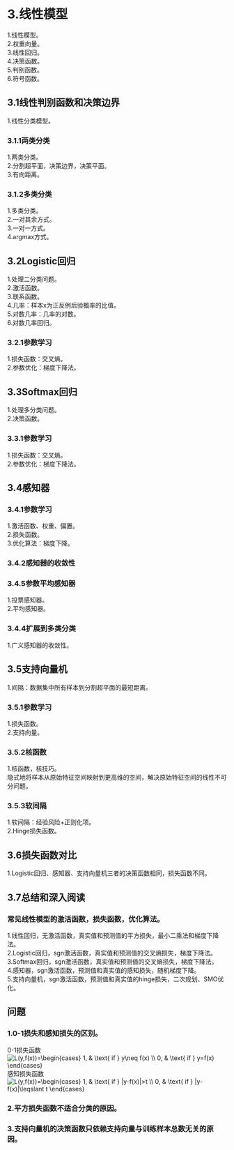 # 3.线性模型
1.线性模型。  
2.权重向量。  
3.线性回归。  
4.决策函数。  
5.判别函数。  
6.符号函数。   
## 3.1线性判别函数和决策边界
1.线性分类模型。  
### 3.1.1两类分类
1.两类分类。    
2.分割超平面，决策边界，决策平面。  
3.有向距离。  
### 3.1.2多类分类
1.多类分类。   
2.一对其余方式。  
3.一对一方式。  
4.argmax方式。  
## 3.2Logistic回归
1.处理二分类问题。  
2.激活函数。  
3.联系函数。  
4.几率：样本x为正反例后验概率的比值。    
5.对数几率：几率的对数。       
6.对数几率回归。  
### 3.2.1参数学习
1.损失函数：交叉熵。    
2.参数优化：梯度下降法。    
## 3.3Softmax回归
1.处理多分类问题。  
2.决策函数。  
### 3.3.1参数学习
1.损失函数：交叉熵。  
2.参数优化：梯度下降法。    
## 3.4感知器 
### 3.4.1参数学习
1.激活函数、权重、偏置。  
2.损失函数。  
3.优化算法：梯度下降。  
### 3.4.2感知器的收敛性
### 3.4.5参数平均感知器
1.投票感知器。   
2.平均感知器。 
### 3.4.4扩展到多类分类
1.广义感知器的收敛性。  
## 3.5支持向量机
1.间隔：数据集中所有样本到分割超平面的最短距离。  
### 3.5.1参数学习
1.损失函数。  
2.支持向量。  
### 3.5.2核函数
1.核函数，核技巧。  
隐式地将样本从原始特征空间映射到更高维的空间，解决原始特征空间的线性不可分问题。 
### 3.5.3软间隔
1.软间隔：经验风险+正则化项。  
2.Hinge损失函数。
## 3.6损失函数对比
1.Logistic回归、感知器、支持向量机三者的决策函数相同，损失函数不同。
## 3.7总结和深入阅读
### 常见线性模型的激活函数，损失函数，优化算法。
1.线性回归，无激活函数，真实值和预测值的平方损失，最小二乘法和梯度下降法。    
2.Logistic回归，sgn激活函数，真实值和预测值的交叉熵损失，梯度下降法。  
3.Softmax回归，sgn激活函数，真实值和预测值的交叉熵损失，梯度下降法。  
4.感知器，sgn激活函数，预测值和真实值的感知损失，随机梯度下降。  
5.支持向量机，sgn激活函数，预测值和真实值的hinge损失，二次规划、SMO优化。  

## 问题
### 1.0-1损失和感知损失的区别。  
0-1损失函数  
<img src="https://latex.codecogs.com/gif.latex?L(y,f(x))=\begin{cases}&space;1,&space;&&space;\text{&space;if&space;}&space;y\neq&space;f(x)&space;\\&space;0,&space;&&space;\text{&space;if&space;}&space;y=f(x)&space;\end{cases}" title="L(y,f(x))=\begin{cases} 1, & \text{ if } y\neq f(x) \\ 0, & \text{ if } y=f(x) \end{cases}" />  
感知损失函数  
<img src="https://latex.codecogs.com/gif.latex?L(y,f(x))=\begin{cases}&space;1,&space;&&space;\text{&space;if&space;}&space;|y-f(x)|>t&space;\\&space;0,&space;&&space;\text{&space;if&space;}&space;|y-f(x)|\leqslant&space;t&space;\end{cases}" title="L(y,f(x))=\begin{cases} 1, & \text{ if } |y-f(x)|>t \\ 0, & \text{ if } |y-f(x)|\leqslant t \end{cases}" />  
### 2.平方损失函数不适合分类的原因。
### 3.支持向量机的决策函数只依赖支持向量与训练样本总数无关的原因。






